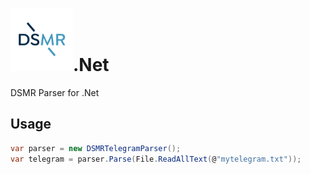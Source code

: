 # <img src="https://raw.githubusercontent.com/RobThree/DSMR.Net/main/DSMRParser/dsmr_logo.png" alt="Logo" width="100" height="100">.Net
DSMR Parser for .Net

## Usage

```c#
var parser = new DSMRTelegramParser();
var telegram = parser.Parse(File.ReadAllText(@"mytelegram.txt"));
```

